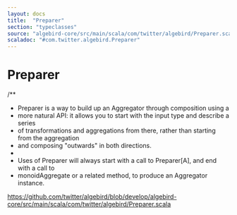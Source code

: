 ```yaml
---
layout: docs
title:  "Preparer"
section: "typeclasses"
source: "algebird-core/src/main/scala/com/twitter/algebird/Preparer.scala"
scaladoc: "#com.twitter.algebird.Preparer"
---
```


# Preparer

/**
 * Preparer is a way to build up an Aggregator through composition using a
 * more natural API: it allows you to start with the input type and describe a series
 * of transformations and aggregations from there, rather than starting from the aggregation
 * and composing "outwards" in both directions.
 *
 * Uses of Preparer will always start with a call to Preparer[A], and end with a call to
 * monoidAggregate or a related method, to produce an Aggregator instance.

https://github.com/twitter/algebird/blob/develop/algebird-core/src/main/scala/com/twitter/algebird/Preparer.scala
